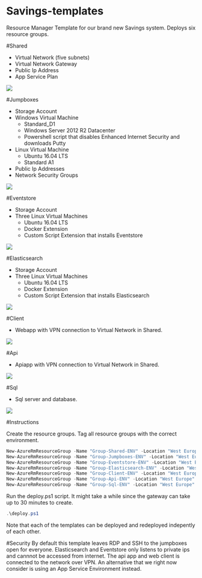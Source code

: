 # Savings-templates

Resource Manager Template for our brand new Savings system. Deploys six resource groups. 

#Shared
- Virtual Network (five subnets)
- Virtual Network Gateway
- Public Ip Address
- App Service Plan
<a href="http://armviz.io/#/?load=https%3A%2F%2Fraw.githubusercontent.com%2Fcollector-bank%2Fsavings-template%2Fmaster%2Fshared%2Fshared.json" target="_blank">
    <img src="http://armviz.io/visualizebutton.png"/>
</a>

#Jumpboxes
- Storage Account
- Windows Virtual Machine
	- Standard_D1
	- Windows Server 2012 R2 Datacenter
	- Powershell script that disables Enhanced Internet Security and downloads Putty
- Linux Virtual Machine
	- Ubuntu 16.04 LTS
	- Standard A1
- Public Ip Addresses 
- Network Security Groups
<a href="http://armviz.io/#/?load=https%3A%2F%2Fraw.githubusercontent.com%2Fcollector-bank%2Fsavings-template%2Fmaster%2Fjumpbox%2Fjumpbox.json" target="_blank">
    <img src="http://armviz.io/visualizebutton.png"/>
</a>

#Eventstore
- Storage Account
- Three Linux Virtual Machines
	- Ubuntu 16.04 LTS
	- Docker Extension
	- Custom Script Extension that installs Eventstore
<a href="http://armviz.io/#/?load=https%3A%2F%2Fraw.githubusercontent.com%2Fcollector-bank%2Fsavings-template%2Fmaster%2Feventstore%2Feventstore.json" target="_blank">
    <img src="http://armviz.io/visualizebutton.png"/>
</a>
	
#Elasticsearch
- Storage Account
- Three Linux Virtual Machines
	- Ubuntu 16.04 LTS
	- Docker Extension
	- Custom Script Extension that installs Elasticsearch
<a href="http://armviz.io/#/?load=https%3A%2F%2Fraw.githubusercontent.com%2Fcollector-bank%2Fsavings-template%2Fmaster%2Felasticsearch%2Felasticsearch.json" target="_blank">
    <img src="http://armviz.io/visualizebutton.png"/>
</a>	
	
#Client
- Webapp with VPN connection to Virtual Network in Shared.
<a href="http://armviz.io/#/?load=https%3A%2F%2Fraw.githubusercontent.com%2Fcollector-bank%2Fsavings-template%2Fmaster%2Fclient%2Fclient.json" target="_blank">
    <img src="http://armviz.io/visualizebutton.png"/>
</a>


#Api
- Apiapp with VPN connection to Virtual Network in Shared.
<a href="http://armviz.io/#/?load=https%3A%2F%2Fraw.githubusercontent.com%2Fcollector-bank%2Fsavings-template%2Fmaster%2Fapi%2Fapi.json" target="_blank">
    <img src="http://armviz.io/visualizebutton.png"/>
</a>

#Sql
- Sql server and database.
<a href="http://armviz.io/#/?load=https%3A%2F%2Fraw.githubusercontent.com%2Fcollector-bank%2Fsavings-template%2Fmaster%2Fsql%2Fsql.json" target="_blank">
    <img src="http://armviz.io/visualizebutton.png"/>
</a>

#Instructions

Create the resource groups. Tag all resource groups with the correct environment.
```Powershell
New-AzureRmResourceGroup -Name "Group-Shared-ENV" -Location "West Europe" -Tag @{Name="Environment";Value="ENV"}
New-AzureRmResourceGroup -Name "Group-Jumpboxes-ENV" -Location "West Europe" -Tag @{Name="Environment";Value="ENV"}
New-AzureRmResourceGroup -Name "Group-Eventstore-ENV" -Location "West Europe" -Tag @{Name="Environment";Value="ENV"}
New-AzureRmResourceGroup -Name "Group-Elasticsearch-ENV" -Location "West Europe" -Tag @{Name="Environment";Value="ENV"}
New-AzureRmResourceGroup -Name "Group-Client-ENV" -Location "West Europe" -Tag @{Name="Environment";Value="ENV"}
New-AzureRmResourceGroup -Name "Group-Api-ENV" -Location "West Europe" -Tag @{Name="Environment";Value="ENV"}
New-AzureRmResourceGroup -Name "Group-Sql-ENV" -Location "West Europe" -Tag @{Name="Environment";Value="ENV"}
```

Run the deploy.ps1 script. It might take a while since the gateway can take up to 30 minutes to create.
```Powershell
.\deploy.ps1
```

Note that each of the templates can be deployed and redeployed indepently of each other.

#Security
By default this template leaves RDP and SSH to the jumpboxes open for everyone. Elasticsearch and Eventstore only listens to private ips and cannnot be accessed from internet.
The api app and web client is connected to the network over VPN. An alternative that we right now consider is using an App Service Environment instead.